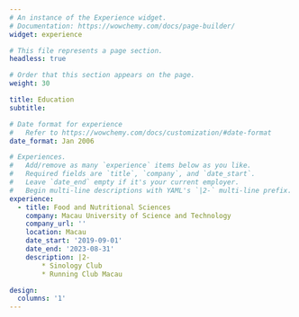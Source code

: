 ```yaml
---
# An instance of the Experience widget.
# Documentation: https://wowchemy.com/docs/page-builder/
widget: experience

# This file represents a page section.
headless: true

# Order that this section appears on the page.
weight: 30

title: Education
subtitle:

# Date format for experience
#   Refer to https://wowchemy.com/docs/customization/#date-format
date_format: Jan 2006

# Experiences.
#   Add/remove as many `experience` items below as you like.
#   Required fields are `title`, `company`, and `date_start`.
#   Leave `date_end` empty if it's your current employer.
#   Begin multi-line descriptions with YAML's `|2-` multi-line prefix.
experience:
  - title: Food and Nutritional Sciences
    company: Macau University of Science and Technology
    company_url: ''
    location: Macau
    date_start: '2019-09-01'
    date_end: '2023-08-31'
    description: |2-
        * Sinology Club
        * Running Club Macau

design:
  columns: '1'
---
```

